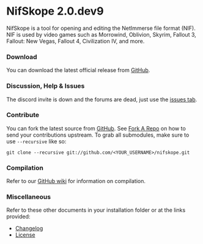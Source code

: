 ﻿# NifSkope 2.0.dev9

NifSkope is a tool for opening and editing the NetImmerse file format (NIF). NIF is used by video games such as Morrowind, Oblivion, Skyrim, Fallout 3, Fallout: New Vegas, Fallout 4, Civilization IV, and more. 

### Download

You can download the latest official release from [GitHub](https://github.com/niftools/C0bra5/releases).


### Discussion, Help & Issues

The discord invite is down and the forums are dead, just use the [issues tab](https://github.com/C0bra5/nifskope/issues).


### Contribute

You can fork the latest source from [GitHub](https://github.com/C0bra5/nifskope). See [Fork A Repo](https://help.github.com/articles/fork-a-repo) on how to send your contributions upstream. To grab all submodules, make sure to use `--recursive` like so:

```
git clone --recursive git://github.com/<YOUR_USERNAME>/nifskope.git
```


### Compilation

Refer to our [GitHub wiki](https://github.com/C0bra5/nifskope/wiki) for information on compilation.  


### Miscellaneous

Refer to these other documents in your installation folder or at the links provided:
* [Changelog](https://github.com/C0bra5/nifskope/blob/develop/CHANGELOG.md)
* [License](https://github.com/C0bra5/nifskope/blob/develop/LICENSE.md)

